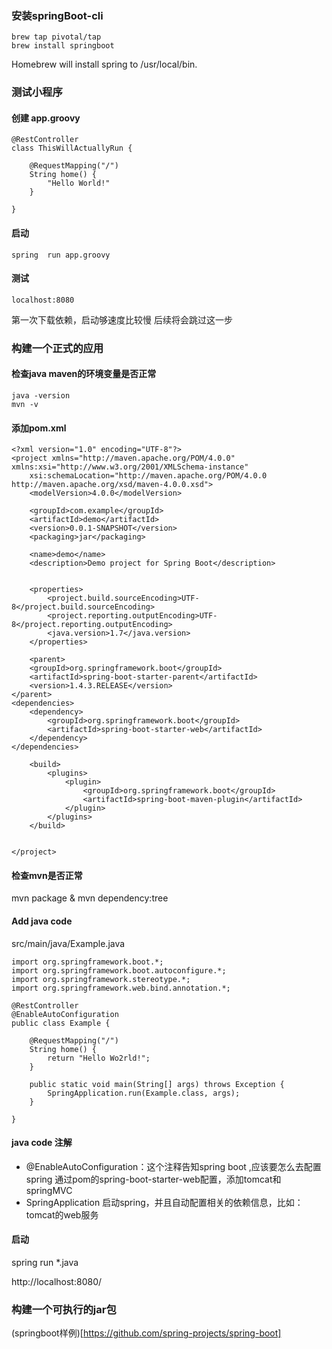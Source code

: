 ### 安装springBoot-cli
```
brew tap pivotal/tap
brew install springboot
```

Homebrew will install spring to /usr/local/bin.

### 测试小程序

#### 创建 app.groovy

```
@RestController
class ThisWillActuallyRun {

    @RequestMapping("/")
    String home() {
        "Hello World!"
    }

}
```

#### 启动 

```
spring  run app.groovy
```

#### 测试
```
localhost:8080
```

第一次下载依赖，启动够速度比较慢
后续将会跳过这一步

### 构建一个正式的应用

#### 检查java maven的环境变量是否正常

```
java -version
mvn -v
```

#### 添加pom.xml

```
<?xml version="1.0" encoding="UTF-8"?>
<project xmlns="http://maven.apache.org/POM/4.0.0" xmlns:xsi="http://www.w3.org/2001/XMLSchema-instance"
    xsi:schemaLocation="http://maven.apache.org/POM/4.0.0 http://maven.apache.org/xsd/maven-4.0.0.xsd">
    <modelVersion>4.0.0</modelVersion>

    <groupId>com.example</groupId>
    <artifactId>demo</artifactId>
    <version>0.0.1-SNAPSHOT</version>
    <packaging>jar</packaging>

    <name>demo</name>
    <description>Demo project for Spring Boot</description>


    <properties>
        <project.build.sourceEncoding>UTF-8</project.build.sourceEncoding>
        <project.reporting.outputEncoding>UTF-8</project.reporting.outputEncoding>
        <java.version>1.7</java.version>
    </properties>

    <parent>
    <groupId>org.springframework.boot</groupId>
    <artifactId>spring-boot-starter-parent</artifactId>
    <version>1.4.3.RELEASE</version>
</parent>
<dependencies>
    <dependency>
        <groupId>org.springframework.boot</groupId>
        <artifactId>spring-boot-starter-web</artifactId>
    </dependency>
</dependencies>

    <build>
        <plugins>
            <plugin>
                <groupId>org.springframework.boot</groupId>
                <artifactId>spring-boot-maven-plugin</artifactId>
            </plugin>
        </plugins>
    </build>


</project>
```

#### 检查mvn是否正常

mvn package & mvn dependency:tree

#### Add java code 

src/main/java/Example.java

```
import org.springframework.boot.*;
import org.springframework.boot.autoconfigure.*;
import org.springframework.stereotype.*;
import org.springframework.web.bind.annotation.*;

@RestController
@EnableAutoConfiguration
public class Example {

    @RequestMapping("/")
    String home() {
        return "Hello Wo2rld!";
    }

    public static void main(String[] args) throws Exception {
        SpringApplication.run(Example.class, args);
    }

}
```
#### java code 注解

- @EnableAutoConfiguration：这个注释告知spring boot ,应该要怎么去配置spring 通过pom的spring-boot-starter-web配置，添加tomcat和springMVC
- SpringApplication 启动spring，并且自动配置相关的依赖信息，比如：tomcat的web服务

#### 启动

spring run *.java

http://localhost:8080/

### 构建一个可执行的jar包

(springboot样例)[https://github.com/spring-projects/spring-boot]



